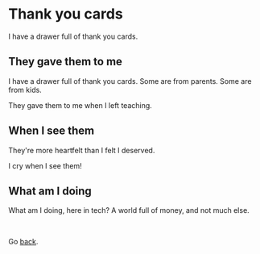 # Thank you cards

I have a drawer full of thank you cards.

## They gave them to me

I have a drawer full of thank you cards. Some are from parents. Some are from kids.

They gave them to me when I left teaching.

## When I see them

They're more heartfelt than I felt I deserved.

I cry when I see them!

## What am I doing

What am I doing, here in tech? A world full of money, and not much else.

<br>

Go [back](/wikiblogarden).
